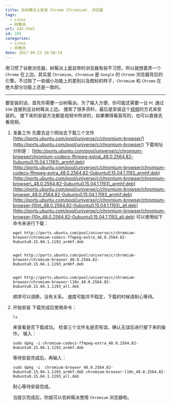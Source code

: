 ```yaml
---
title: 在树莓派上安装 Chrome（Chromium） 浏览器
tags:
  - Linux
  - 树莓派
url: 245.html
id: 245
categories:
  - Linux
  - 树莓派
date: 2017-09-23 10:58:54
---
```


用习惯了谷歌浏览器，树莓派上面自带的浏览器有些不习惯，所以就想着弄一个 `Chrome` 在上边。其实是 `Chromium`，`Chromium` 是 `Google` 的 `Chrome` 浏览器背后的引擎。不过除了一些细小功能上的差别以及图标的样子，`Chromium` 和 `Chrome` 在绝大部分功能上还是一致的。

* * *

要安装的话，首先你需要一台树莓派。为了输入方便，你可能还需要一台 `PC` 通过 `SSH` 连接到这台树莓派上边。 搜索了很多资料，最后是安装这个[视频](http://video.tudou.com/v/XMTc4OTczNjEyMA==.html)的方式来安装的。 接下来的安装方法都是视频中所讲的，如果懒得看我写的，也可以直接去看视频。

1.  准备工作 先要去这个网站去下载三个文件 [http://ports.ubuntu.com/pool/universe/c/chromium-browser/](http://ports.ubuntu.com/pool/universe/c/chromium-browser/) 下载地址分别是： [http://ports.ubuntu.com/pool/universe/c/chromium-browser/chromium-codecs-ffmpeg-extra\_48.0.2564.82-0ubuntu0.15.04.1.1193\_armhf.deb](http://ports.ubuntu.com/pool/universe/c/chromium-browser/chromium-codecs-ffmpeg-extra_48.0.2564.82-0ubuntu0.15.04.1.1193_armhf.deb) [http://ports.ubuntu.com/pool/universe/c/chromium-browser/chromium-browser\_48.0.2564.82-0ubuntu0.15.04.1.1193\_armhf.deb](http://ports.ubuntu.com/pool/universe/c/chromium-browser/chromium-browser_48.0.2564.82-0ubuntu0.15.04.1.1193_armhf.deb) [http://ports.ubuntu.com/pool/universe/c/chromium-browser/chromium-browser-l10n\_48.0.2564.82-0ubuntu0.15.04.1.1193\_all.deb](http://ports.ubuntu.com/pool/universe/c/chromium-browser/chromium-browser-l10n_48.0.2564.82-0ubuntu0.15.04.1.1193_all.deb) 可以使用如下命令来进行下载：
    
        wget http://ports.ubuntu.com/pool/universe/c/chromium-browser/chromium-codecs-ffmpeg-extra_48.0.2564.82-0ubuntu0.15.04.1.1193_armhf.deb
        
    
        wget http://ports.ubuntu.com/pool/universe/c/chromium-browser/chromium-browser_48.0.2564.82-0ubuntu0.15.04.1.1193_armhf.deb
        
    
        wget http://ports.ubuntu.com/pool/universe/c/chromium-browser/chromium-browser-l10n_48.0.2564.82-0ubuntu0.15.04.1.1193_all.deb
        
    
    顺序可以调换，没有关系。 速度可能并不稳定，下载的时候请耐心等待。
    
2.  开始安装 下载完成后使用命令：
    
        ls
        
    
    来查看是否下载成功。 检查三个文件名是否有误，确认无误后进行接下来的操作。 输入：
    
        sudo dpkg -i chromium-codecs-ffmpeg-extra_48.0.2564.82-0ubuntu0.15.04.1.1193_armhf.deb
        
    
    等待安装完成后，再输入：
    
        sudo dpkg -i  chromium-browser_48.0.2564.82-0ubuntu0.15.04.1.1193_armhf.deb chromium-browser-l10n_48.0.2564.82-0ubuntu0.15.04.1.1193_all.deb
        
    
    耐心等待安装完成。
    
    当提示完成后，你就可以去树莓派使用 `Chromium` 浏览器啦。